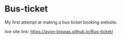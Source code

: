 # Bus-ticket
My first attempt at making a bus ticket booking website.

live site link:  https://ayon-biswas.github.io/Bus-ticket/
